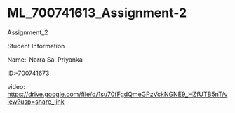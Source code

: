 # ML_700741613_Assignment-2

Assignment_2

Student Information

Name:-Narra Sai Priyanka


ID:-700741673

video:
https://drive.google.com/file/d/1su70fFgdQmeGPzVckNGNE9_HZfUTB5nT/view?usp=share_link
